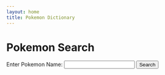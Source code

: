 ```yaml
---
layout: home
title: Pokemon Dictionary
---
```


<html lang="en">
<head>
    <meta charset="UTF-8">
    <meta name="viewport" content="width=device-width, initial-scale=1.0">
    <title>Pokemon Search</title>
</head>
<body>
    <h1>Pokemon Search</h1>
    <label for="pokemonName">Enter Pokemon Name:</label>
    <input type="text" id="pokemonName">
    <button onclick="searchPokemon()">Search</button>
    <div id="pokemonInfo"></div>
    <script>
        const apiKey = '56cf0d9c39msh90ab47fd56c02e6p1d2792jsn0f4dfaa46b90';
        const baseUrl = 'https://pokemon-api3.p.rapidapi.com/pokemon';
        async function searchPokemon() {
            const name = document.getElementById('pokemonName').value.trim();
            if (name === '') {
                alert('Please enter a Pokemon name.');
                return;
            }
            const url = `${baseUrl}?name=${name}`;
            const options = {
                method: 'GET',
                headers: {
                    'X-RapidAPI-Key': apiKey,
                    'X-RapidAPI-Host': 'pokemon-api3.p.rapidapi.com',
                },
            };
            try {
                const response = await fetch(url, options);
                if (response.status === 200) {
                    const data = await response.json();
                    displayPokemonInfo(data);
                } else if (response.status === 404) {
                    displayMessage('Pokemon not found');
                } else {
                    throw new Error('Failed to fetch data');
                }
            } catch (error) {
                console.error(error);
                displayMessage('An error occurred');
            }
        }
        function displayPokemonInfo(pokemonData) {
            const infoDiv = document.getElementById('pokemonInfo');
            infoDiv.innerHTML = `
                <h2>${pokemonData.name}</h2>
                <img align = "left" src="${pokemonData.sprites.front_default}" alt="${pokemonData.name}">
                <p>Height: ${pokemonData.height} decimetres</p>
                <p>Weight: ${pokemonData.weight} hectograms</p>
            `;
        }
        function displayMessage(message) {
            const infoDiv = document.getElementById('pokemonInfo');
            infoDiv.innerHTML = `<p>${message}</p>`;
        }
    </script>
</body>
</html>